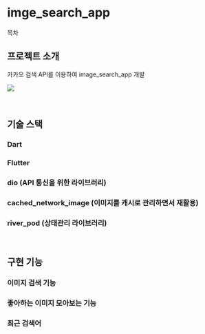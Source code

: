 # imge_search_app

목차

## 프로젝트 소개

<p align="justify">
카카오 검색 API를 이용하여 image_search_app 개발
</p>

<p align="justify">
<img src="https://user-images.githubusercontent.com/96646202/239154814-2078baae-9a83-4960-a645-9f2607a5b440.gif">
</p>

<br>

## 기술 스택
### Dart

### Flutter

### dio (API 통신을 위한 라이브러리)

### cached_network_image (이미지를 캐시로 관리하면서 재활용)

### river_pod (상태관리 라이브러리)

<br>

## 구현 기능

### 이미지 검색 기능

### 좋아하는 이미지 모아보는 기능

### 최근 검색어

<br>



